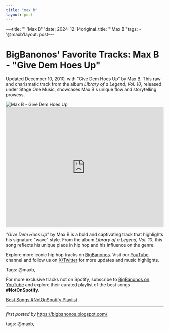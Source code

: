 ```yaml
---
title: "max b"
layout: post
---
```

---title: "' 'Max B''"date: 2024-12-14original_title: "'Max B'"tags:  - '@maxb'layout: post---<!-- Post Title --><h1 >BigBanonos' Favorite Tracks: Max B - "Give Dem Hoes Up"</h1> <!-- Introductory Text --><p >Updated December 10, 2010, with "Give Dem Hoes Up" by Max B. This raw and charismatic track from the album <em>Library of a Legend, Vol. 10</em>, released under Stage One Music, showcases Max B's unique flow and storytelling prowess.</p> <!-- Featured Image --><div > <img src="https://i1.sndcdn.com/artworks-000667465462-5awe7g-t500x500.jpg" alt="Max B - Give Dem Hoes Up" /></div> <!-- YouTube Video Embed --><div > <iframe width="100%" height="385" src="https://www.youtube.com/embed/pZRVJNimllU" title="Max B. - Give Dem Hoes Up" frameborder="0" allow="accelerometer; autoplay; clipboard-write; encrypted-media; gyroscope; picture-in-picture; web-share" referrerpolicy="strict-origin-when-cross-origin" allowfullscreen></iframe></div> <!-- Song Information --><div > <p><em>"Give Dem Hoes Up"</em> by Max B is a bold and captivating track that highlights his signature "wave" style. From the album <em>Library of a Legend, Vol. 10</em>, this song reflects his unique place in hip hop and his influence on the genre.</p></div> <!-- Footer Links --><div > <p>Explore more iconic hip hop tracks on <a href="https://bigbanonos.blogspot.com/" target="_blank">BigBanonos</a>. Visit our <a href="https://www.youtube.com/@BigBanonos" target="_blank">YouTube</a> channel and follow us on <a href="https://x.com/bigbanonos" target="_blank">X/Twitter</a> for more updates and music highlights.</p></div> <!-- Tags --><p >Tags: @maxb,</p><!--Subscribe and Playlist Links--><div>    <p>For more exclusive tracks not on Spotify, subscribe to <a href="https://www.youtube.com/@BigBanonos" target="_blank">BigBanonos on YouTube</a> and explore their curated playlist of the best songs <strong>#NotOnSpotify</strong>.</p>    <p><a href="https://www.youtube.com/playlist?list=PLtuNtuTatqI0kFahUCbtbfenC_ET5O_tr" target="_blank">Best Songs #NotOnSpotify Playlist<br /></a></p></div><hr /><p><em>first posted by</em> <a href="https://bigbanonos.blogspot.com/" rel="noopener" target="_new">https://bigbanonos.blogspot.com/</a></p><p>tags: @maxb,</p>